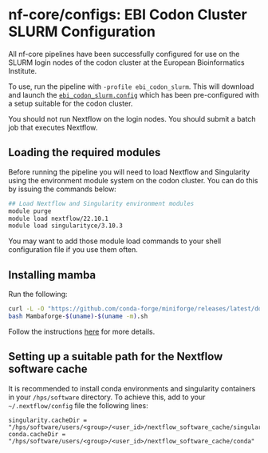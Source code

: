 # nf-core/configs: EBI Codon Cluster SLURM Configuration

All nf-core pipelines have been successfully configured for use on the SLURM login nodes of the codon cluster at the European Bioinformatics Institute.

To use, run the pipeline with `-profile ebi_codon_slurm`. This will download and launch the [`ebi_codon_slurm.config`](../conf/ebi_codon_slurm.config) which has been pre-configured with a setup suitable for the codon cluster.

You should not run Nextflow on the login nodes. You should submit a batch job that executes Nextflow.

## Loading the required modules

Before running the pipeline you will need to load Nextflow and Singularity using the environment module system on the codon cluster. You can do this by issuing the commands below:

```bash
## Load Nextflow and Singularity environment modules
module purge
module load nextflow/22.10.1
module load singularityce/3.10.3
```

You may want to add those module load commands to your shell configuration file if you use them often.

## Installing mamba

Run the following:

```bash
curl -L -O "https://github.com/conda-forge/miniforge/releases/latest/download/Mambaforge-$(uname)-$(uname -m).sh"
bash Mambaforge-$(uname)-$(uname -m).sh
```

Follow the instructions [here](https://github.com/conda-forge/miniforge#mambaforge) for more details.

## Setting up a suitable path for the Nextflow software cache

It is recommended to install conda environments and singularity containers in your `/hps/software` directory. To achieve this, add to your `~/.nextflow/config` file the following lines:

```nextflow
singularity.cacheDir = "/hps/software/users/<group>/<user_id>/nextflow_software_cache/singularity"
conda.cacheDir = "/hps/software/users/<group>/<user_id>/nextflow_software_cache/conda"
```
